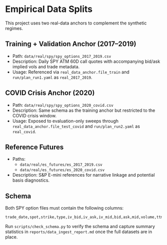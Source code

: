# Empirical Data Splits

This project uses two real-data anchors to complement the synthetic regimes.

## Training + Validation Anchor (2017–2019)

- Path: `data/real/spy/spy_options_2017_2019.csv`
- Description: Daily SPY ATM 60D call quotes with accompanying bid/ask implied vols and trade metadata.
- Usage: Referenced via `real_data_anchor.file_train` and `run/plan_run1.yaml` as `real_2017_2019`.

## COVID Crisis Anchor (2020)

- Path: `data/real/spy/spy_options_2020_covid.csv`
- Description: Same schema as the training anchor but restricted to the COVID crisis window.
- Usage: Exposed to evaluation-only sweeps through `real_data_anchor.file_test_covid` and `run/plan_run2.yaml` as `real_covid`.

## Reference Futures

- Paths:
  - `data/real/es_futures/es_2017_2019.csv`
  - `data/real/es_futures/es_2020_covid.csv`
- Description: S&P E-mini references for narrative linkage and potential basis diagnostics.

## Schema

Both SPY option files must contain the following columns:

```
trade_date,spot,strike,type,iv_bid,iv_ask,iv_mid,bid,ask,mid,volume,ttm_days
```

Run `scripts/check_schema.py` to verify the schema and capture summary statistics in `reports/data_ingest_report.md` once the full datasets are in place.
